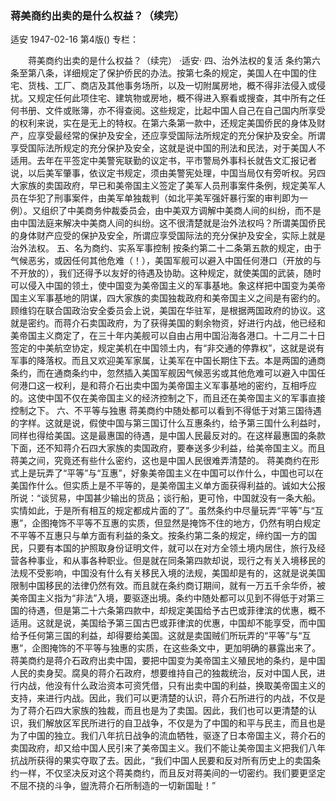 ### 蒋美商约出卖的是什么权益？（续完）
适安
1947-02-16
第4版()
专栏：

　　蒋美商约出卖的是什么权益？（续完）
    ·适安·
    四、治外法权的复活
    条约第六条至第八条，详细规定了保护侨民的办法。按第七条的规定，美国人在中国的住宅、货栈、工厂、商店及其他事务场所，以及一切附属房地，概不得非法侵入或侵扰。又规定任何此项住宅、建筑物或房地，概不得进入察看或搜查，其中所有之任何书册、文件或账簿，亦不得查阅。这些规定，比起中国人自己在自己国内所享受的权利来说，实在是无上的特权。在第六条第一款中，还规定美国侨民的身体及财产，应享受最经常的保护及安全，还应享受国际法所规定的充分保护及安全。所谓享受国际法所规定的充分保护及安全，这就是说中国的刑法和民法，对于美国人不适用。去年在平签定中美警宪联勤的议定书，平市警局外事科长就告文汇报记者说，以后美军肇事，依议定书规定，须由美警宪处理，中国当局仅有旁听权。另四大家族的卖国政府，早已和美帝国主义签定了美军人员刑事案件条例，规定美军人员在华犯了刑事案件，由美军单独裁判（如北平美军强奸暴行案的审判即为一例）。又组织了中美商务仲裁委员会，由中美双方调解中美商人间的纠纷，而不是由中国法庭来解决中美商人间的纠纷。这不很清楚就是治外法权吗？所谓美国侨民的身体财产应受的保护及安全，所谓应享受国际法的充分保护及安全，实际上就是治外法权。
    五、名为商约、实系军事控制
    按条约第二十二条第五款的规定，由于气候恶劣，或因任何其他危难（！），美国军舰可以避入中国任何港口（开放的与不开放的），我们还得予以友好的待遇及协助。这种规定，就使美国的武装，随时可以侵入中国的领土，使中国变为美帝国主义的军事基地。象这样把中国变为美帝国主义军事基地的阴谋，四大家族的卖国独裁政府和美帝国主义之间是有密约的。顾维钧在联合国政治安全委员会上说，美国在华驻军，是根据两国政府的协议。这就是密约。而蒋介石卖国政府，为了获得美国的剩余物资，好进行内战，他已经和美帝国主义商定了，在三十年内美舰可以自由占用中国沿海各港口。十二月二十日签定的中美航空协定，规定美机在中国领土内，有“非交通的停靠权”，这就是说有军事的降落权。而且又欢迎美军家属，让美军在中国长期住下去。本是两国的通商条约，而在通商条约中，忽然插入美国军舰因气候恶劣或其他危难可以避入中国任何港口这一权利，是和蒋介石出卖中国为美帝国主义军事基地的密约，互相呼应的。这使中国不仅在美帝国主义的经济控制之下，而且还在美帝国主义的军事直接控制之下。
    六、不平等与独惠
    蒋美商约中随处都可以看到不得低于对第三国待遇的字样。这就是说，假使中国与第三国订什么互惠条约，给予第三国什么利益时，同样也得给美国。这是最惠国的待遇，是中国人民最反对的。在这样最惠国的条款下面，还不知蒋介石四大家族的卖国政府，要奉送多少利益，给美帝国主义。而且蒋美之间，究竟还有些什么密约，这也是中国人民很难弄清楚的。
    蒋美商约在形式上是玩弄了“平等”与“互惠”，好象美帝国主义在中国可以作什么，中国也可以在美国作什么。但实质上是不平等的，是美帝国主义单方面获得利益的。诚如大公报所说：“谈贸易，中国甚少输出的货品；谈行船，更可怜，中国就没有一条大船。实情如此，于是所有相互的规定都成片面的了”。虽然条约中尽量玩弄“平等”与“互惠”，企图掩饰不平等不互惠的实质，但显然是掩饰不住的地方，仍然有明白规定不平等不互惠只与单方面有利益的条文。按条约第二条的规定，缔约国一方的国民，只要有本国的护照取身份证明文件，就可以在对方全领土境内居住，旅行及经营各种事业，和从事各种职业。但是就在同条第四款却说，现行之有关入境移民的法规不受影响，中国没有什么有关移民入境的法规，美国却是有的，这就是说美国限制中国移民的法律仍然有效。而且就在条约商订期间，就有一万五千余华侨，被美帝国主义指为“非法”入境，要驱逐出境。条约中随处都可以见到不得低于对第三国的待遇，但是第二十六条第四款中，却规定美国给予古巴或菲律滨的优惠，概不适用。这就是说，美国给予第三国古巴或菲律滨的优惠，中国却不能享受，而中国给予任何第三国的利益，却得要给美国。这就是卖国贼们所玩弄的“平等”与“互惠”，企图掩饰的不平等与独惠的实质，在这些条文中，更加明确的暴露出来了。
    蒋美商约是蒋介石政府出卖中国，要把中国变为美帝国主义殖民地的条约，是中国人民的卖身契。腐臭的蒋介石政府，想要维持自己的独裁统治，反对中国人民，进行内战，他没有什么政治资本可资凭借，只有出卖中国的利益，换取美帝国主义的支持，来进行内战。因此，我们可以更清楚的认识，蒋介石所进行的内战，不仅是为了蒋介石四大家族的独裁，而且也是为了卖国。因此，我们也可以更清楚的认识，我们解放区军民所进行的自卫战争，不仅是为了中国的和平与民主，而且也是为了中国的独立。我们八年抗日战争的流血牺牲，驱逐了日本帝国主义，蒋介石的卖国政府，却又给中国人民引来了美帝国主义。我们不能让美帝国主义把我们八年抗战所获得的果实夺取了去。因此，“我们中国人民要和反对所有历史上的卖国条约一样，不仅坚决反对这个蒋美商约，而且反对蒋美间的一切密约。我们要更坚定不屈不挠的斗争，盥洗蒋介石所制造的一切新国耻！”
